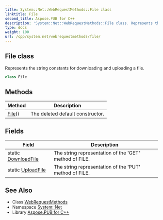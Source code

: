 ```yaml
---
title: System::Net::WebRequestMethods::File class
linktitle: File
second_title: Aspose.PUB for C++
description: 'System::Net::WebRequestMethods::File class. Represents the string constants for downloading and uploading a file in C++.'
type: docs
weight: 100
url: /cpp/system.net/webrequestmethods/file/
---
```

## File class


Represents the string constants for downloading and uploading a file.

```cpp
class File
```

## Methods

| Method | Description |
| --- | --- |
| [File](./file/)() | The deleted default constructor. |
## Fields

| Field | Description |
| --- | --- |
| static [DownloadFile](./downloadfile/) | The string representation of the 'GET' method of FILE. |
| static [UploadFile](./uploadfile/) | The string representation of the 'PUT' method of FILE. |
## See Also

* Class [WebRequestMethods](../)
* Namespace [System::Net](../../)
* Library [Aspose.PUB for C++](../../../)
